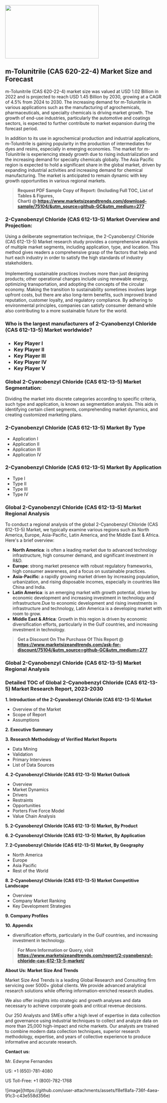 <p><img class="alignnone size-medium wp-image-20088" src="https://ffe5etoiles.com/wp-content/uploads/2024/12/MST1-300x171.png" alt="" width="300" height="171" /></p><h2>m-Tolunitrile (CAS 620-22-4) Market Size and Forecast</h2><p>m-Tolunitrile (CAS 620-22-4) market size was valued at USD 1.02 Billion in 2022 and is projected to reach USD 1.45 Billion by 2030, growing at a CAGR of 4.5% from 2024 to 2030. The increasing demand for m-Tolunitrile in various applications such as the manufacturing of agrochemicals, pharmaceuticals, and specialty chemicals is driving market growth. The growth of end-use industries, particularly the automotive and coatings sectors, is expected to further contribute to market expansion during the forecast period.</p><p>In addition to its use in agrochemical production and industrial applications, m-Tolunitrile is gaining popularity in the production of intermediates for dyes and resins, especially in emerging economies. The market for m-Tolunitrile is experiencing steady growth due to rising industrialization and the increasing demand for specialty chemicals globally. The Asia Pacific region is expected to hold a significant share in the global market, driven by expanding industrial activities and increasing demand for chemical manufacturing. The market is anticipated to remain dynamic with key growth opportunities in various regional markets.</p></p><blockquote id="" class=""><strong>Request PDF Sample Copy of Report: (Including Full TOC, List of Tables &amp; Figures, Chart)&nbsp;@&nbsp;<strong><a href="https://www.marketsizeandtrends.com/download-sample/75104/&utm_source=github-GC&utm_medium=277" target="_blank">https://www.marketsizeandtrends.com/download-sample/75104/&utm_source=github-GC&utm_medium=277</a></strong></strong></blockquote><h3 id="" class="">2-Cyanobenzyl Chloride (CAS 612-13-5) Market&nbsp;Overview and Projection:</h3><p id="" class="">Using a deliberate segmentation technique, the 2-Cyanobenzyl Chloride (CAS 612-13-5) Market research study provides a comprehensive analysis of multiple market segments, including application, type, and location. This method gives readers a comprehensive grasp of the factors that help and hurt each industry in order to satisfy the high standards of industry stakeholders. <br /> <br />Implementing sustainable practices involves more than just designing products; other operational changes include using renewable energy, optimizing transportation, and adopting the concepts of the circular economy. Making the transition to sustainability sometimes involves large upfront costs, but there are also long-term benefits, such improved brand reputation, customer loyalty, and regulatory compliance. By adhering to environmental principles, companies can satisfy consumer demand while also contributing to a more sustainable future for the world.</p><h3 id="" class="">Who is the largest manufacturers of&nbsp;2-Cyanobenzyl Chloride (CAS 612-13-5) Market worldwide?</h3><h3 class=""><p><ul><li>Key Player I </li><li> Key Player II </li><li> Key Player III </li><li> Key Player IV </li><li> Key Player V</li></ul></p></h3><h3 id="" class="">Global&nbsp;2-Cyanobenzyl Chloride (CAS 612-13-5) Market Segmentation:</h3><p id="" class="">Dividing the market into discrete categories according to specific criteria, such type and application, is known as segmentation analysis. This aids in identifying certain client segments, comprehending market dynamics, and creating customized marketing plans.</p><h3 id="" class="">2-Cyanobenzyl Chloride (CAS 612-13-5) Market&nbsp;By Type</h3><p><p><ul><li>Application I</li><li> Application II</li><li> Application III</li><li> Application IV</p></li></ul></p></p><h3 id="" class="">2-Cyanobenzyl Chloride (CAS 612-13-5) Market&nbsp;By Application</h3><p class=""><p><ul><li>Type I</li><li> Type II</li><li> Type III</li><li> Type IV</li></ul></p></p><h3 id="" class="">Global 2-Cyanobenzyl Chloride (CAS 612-13-5) Market Regional Analysis</h3><p id="" class="">To conduct a regional analysis of the global 2-Cyanobenzyl Chloride (CAS 612-13-5) Market, we typically examine various regions such as North America, Europe, Asia-Pacific, Latin America, and the Middle East &amp; Africa. Here's a brief overview:</p><ul><li><strong>North America</strong>: is often a leading market due to advanced technology infrastructure, high consumer demand, and significant investment in R&amp;D.</li><li><strong>Europe</strong>: strong market presence with robust regulatory frameworks, high consumer awareness, and a focus on sustainable practices.</li><li><strong>Asia-Pacific</strong>: a rapidly growing market driven by increasing population, urbanization, and rising disposable incomes, especially in countries like China and India.</li><li><strong>Latin America</strong>: is an emerging market with growth potential, driven by economic development and increasing investment in technology and infrastructure.Due to economic development and rising investments in infrastructure and technology, Latin America is a developing market with room to grow.</li><li><strong>Middle East &amp; Africa</strong>: Growth in this region is driven by economic diversification efforts, particularly in the Gulf countries, and increasing investment in technology.</li></ul><blockquote id="" class=""><strong>Get a Discount On The Purchase Of This Report @ <strong><a href="https://www.marketsizeandtrends.com/ask-for-discount/75104/&utm_source=github-GC&utm_medium=277" target="_blank">https://www.marketsizeandtrends.com/ask-for-discount/75104/&utm_source=github-GC&utm_medium=277</a></strong></strong></blockquote><h3 id="" class="">Global 2-Cyanobenzyl Chloride (CAS 612-13-5) Market Regional Analysis</h3><h3 id="" class="">Detailed TOC of Global 2-Cyanobenzyl Chloride (CAS 612-13-5) Market Research Report, 2023-2030</h3><p id="" class=""><strong>1. Introduction of the 2-Cyanobenzyl Chloride (CAS 612-13-5) Market</strong></p><ul><li>Overview of the Market</li><li>Scope of Report</li><li>Assumptions</li></ul><p id="" class=""><strong>2. Executive Summary</strong></p><p id="" class=""><strong>3. Research Methodology of Verified Market Reports</strong></p><ul><li>Data Mining</li><li>Validation</li><li>Primary Interviews</li><li>List of Data Sources</li></ul><p id="" class=""><strong>4. 2-Cyanobenzyl Chloride (CAS 612-13-5) Market Outlook</strong></p><ul><li>Overview</li><li>Market Dynamics</li><li>Drivers</li><li>Restraints</li><li>Opportunities</li><li>Porters Five Force Model</li><li>Value Chain Analysis</li></ul><p id="" class=""><strong>5. 2-Cyanobenzyl Chloride (CAS 612-13-5) Market, By Product</strong></p><p id="" class=""><strong>6. 2-Cyanobenzyl Chloride (CAS 612-13-5) Market, By Application</strong></p><p id="" class=""><strong>7. 2-Cyanobenzyl Chloride (CAS 612-13-5) Market, By Geography</strong></p><ul><li>North America</li><li>Europe</li><li>Asia Pacific</li><li>Rest of the World</li></ul><p id="" class=""><strong>8. 2-Cyanobenzyl Chloride (CAS 612-13-5) Market Competitive Landscape</strong></p><ul><li>Overview</li><li>Company Market Ranking</li><li>Key Development Strategies</li></ul><p id="" class=""><strong>9. Company Profiles</strong></p><p id="" class=""><strong>10. Appendix</strong></p><ul><li>diversification efforts, particularly in the Gulf countries, and increasing investment in technology.</li></ul><blockquote id="" class=""><strong>For More Information or Query, visit <strong><strong><a href="https://www.marketsizeandtrends.com/report/2-cyanobenzyl-chloride-cas-612-13-5-market/" target="_blank">https://www.marketsizeandtrends.com/report/2-cyanobenzyl-chloride-cas-612-13-5-market/</a></strong></strong></strong></blockquote><p id="" class=""><strong>About Us: Market Size And Trends</strong></p><p id="" class="">Market Size And Trends is a leading Global Research and Consulting firm servicing over 5000+ global clients. We provide advanced analytical research solutions while offering information-enriched research studies.</p><p id="" class="">We also offer insights into strategic and growth analyses and data necessary to achieve corporate goals and critical revenue decisions.</p><p id="" class="">Our 250 Analysts and SMEs offer a high level of expertise in data collection and governance using industrial techniques to collect and analyze data on more than 25,000 high-impact and niche markets. Our analysts are trained to combine modern data collection techniques, superior research methodology, expertise, and years of collective experience to produce informative and accurate research.</p><p id="" class=""><strong>Contact us:</strong></p><p id="" class="">Mr. Edwyne Fernandes</p><p id="" class="">US: +1 (650)-781-4080</p><p id="" class="">US Toll-Free: +1 (800)-782-1768</p>
![image](https://github.com/user-attachments/assets/f8ef8afa-736f-4aea-91c3-c43e558d356e)
